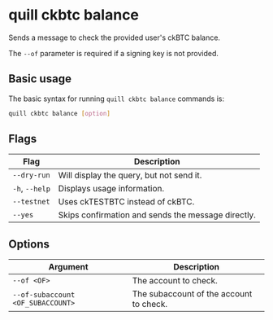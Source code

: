 # quill ckbtc balance

Sends a message to check the provided user's ckBTC balance.

The `--of` parameter is required if a signing key is not provided.

## Basic usage

The basic syntax for running `quill ckbtc balance` commands is:

```bash
quill ckbtc balance [option]
```

## Flags

| Flag                 | Description                                        |
|----------------------|----------------------------------------------------|
| `--dry-run`          | Will display the query, but not send it.           |
| `-h`, `--help`       | Displays usage information.                        |
| `--testnet`          | Uses ckTESTBTC instead of ckBTC.                   |
| `--yes`              | Skips confirmation and sends the message directly. |

## Options

| Argument                          | Description                             |
|-----------------------------------|-----------------------------------------|
| `--of <OF>`                       | The account to check.                   |
| `--of-subaccount <OF_SUBACCOUNT>` | The subaccount of the account to check. |
